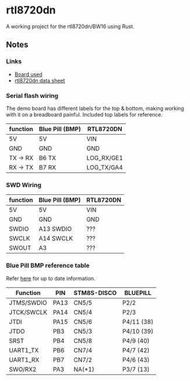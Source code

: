 # rtl8720dn

A working project for the rtl8720dn/BW16 using Rust.

## Notes

### Links

- [Board used](https://www.aliexpress.com/item/1005001768102716.html)
- [rtl8720dn data sheet](https://files.seeedstudio.com/products/102110419/Basic%20documents/00014457-UM0401-RTL872xD-Datasheet-v1.7_205016.pdf)

### Serial flash wiring

The demo board has different labels for the top & bottom, making working with it on a breadboard painful.
Included top labels for reference.

| function | Blue Pill (BMP) | RTL8720DN   |
| -------- | --------------- | ----------- |
| 5V       | 5V              | VIN         |
| GND      | GND             | GND         |
| TX -> RX | B6 TX           | LOG_RX/GE1  |
| RX -> TX | B7 RX           | LOG_TX/GA4  |

### SWD Wiring

| function | Blue Pill (BMP) | RTL8720DN   |
| -------- | --------------- | ----------- |
| 5V       | 5V              | VIN         |
| GND      | GND             | GND         |
| SWDIO    | A13 SWDIO       | ???         |
| SWCLK    | A14 SWCLK       | ???         |
| SWOUT    | A3              | ???         |

### Blue Pill BMP reference table

Refer [here](https://github.com/blacksphere/blackmagic/tree/master/src/platforms/swlink) for up to date information.

|  Function   | PIN   | STM8S-DISCO | BLUEPILL    |
| ----------- | ----- | ----------- | ----------- |
|  JTMS/SWDIO |  PA13 |   CN5/5     |  P2/2       |
|  JTCK/SWCLK |  PA14 |   CN5/4     |  P2/3       |
|  JTDI       |  PA15 |   CN5/6     |  P4/11 (38) |
|  JTDO       |  PB3  |   CN5/3     |  P4/10 (39) |
|  SRST       |  PB4  |   CN5/8     |  P4/9  (40) |
|  UART1_TX   |  PB6  |   CN7/4     |  P4/7  (42) |
|  UART1_RX   |  PB7  |   CN7/2     |  P4/6  (43) |
|  SWO/RX2    |  PA3  |   NA(*1)    |  P3/7  (13) |
